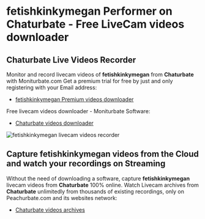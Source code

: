 # fetishkinkymegan Performer on Chaturbate - Free LiveCam videos downloader

## Chaturbate Live Videos Recorder

Monitor and record livecam videos of **fetishkinkymegan** from **Chaturbate** with Moniturbate.com
Get a premium trial for free by just and only registering with your Email address:
* [fetishkinkymegan Premium videos downloader](https://moniturbate.com/request-demo-licence-key.html)

Free livecam videos downloader - Moniturbate Software:
* [Chaturbate videos downloader](https://moniturbate.com/moniturbate-download-software.html)

![fetishkinkymegan livecam videos recorder](https://peachurnet.com/templates/moniturbate-software.png)


## Capture fetishkinkymegan videos from the Cloud and watch your recordings on Streaming

Without the need of downloading a software, capture **fetishkinkymegan** livecam videos from **Chaturbate** 100% online.
Watch Livecam archives from **Chaturbate** unlimitedly from thousands of existing recordings, only on Peachurbate.com and its websites network:
* [Chaturbate videos archives](https://peachurnet.com/)